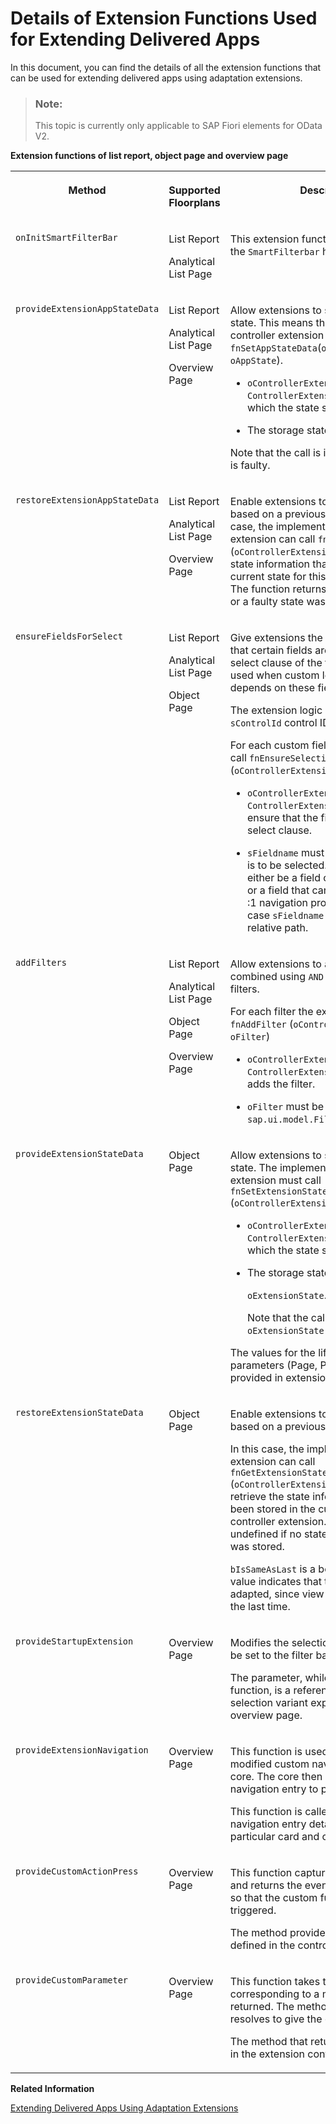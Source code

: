 <!-- loio82630e5a31b940b68ea1bd2ca44eeb9c -->

# Details of Extension Functions Used for Extending Delivered Apps

In this document, you can find the details of all the extension functions that can be used for extending delivered apps using adaptation extensions.

> ### Note:  
> This topic is currently only applicable to SAP Fiori elements for OData V2.

**Extension functions of list report, object page and overview page**


<table>
<tr>
<th valign="top">

Method



</th>
<th valign="top">

Supported Floorplans



</th>
<th valign="top">

Description



</th>
</tr>
<tr>
<td valign="top">

`onInitSmartFilterBar` 



</td>
<td valign="top">

List Report

Analytical List Page



</td>
<td valign="top">

This extension function is called when the `SmartFilterbar` has been initialized.



</td>
</tr>
<tr>
<td valign="top">

`provideExtensionAppStateData` 



</td>
<td valign="top">

List Report

Analytical List Page

Overview Page



</td>
<td valign="top">

Allow extensions to store their specific state. This means that the implementing controller extension must call `fnSetAppStateData`\(`oControllerExtension`, `oAppState`\).

-   `oControllerExtension` must be the `ControllerExtension` instance for which the state should be stored.

-   The storage state is `oAppState`.


Note that the call is ignored if `oAppState` is faulty.



</td>
</tr>
<tr>
<td valign="top">

`restoreExtensionAppStateData` 



</td>
<td valign="top">

List Report

Analytical List Page

Overview Page



</td>
<td valign="top">

Enable extensions to restore their state based on a previously stored state. In this case, the implementing controller extension can call `fnGetAppStateData` \(`oControllerExtension`\) to retrieve the state information that is stored in the current state for this controller extension. The function returns undefined if no state or a faulty state was stored.



</td>
</tr>
<tr>
<td valign="top">

`ensureFieldsForSelect` 



</td>
<td valign="top">

List Report

Analytical List Page

Object Page



</td>
<td valign="top">

Give extensions the possibility to ensure that certain fields are contained in the select clause of the table binding. It is used when custom logic of the extension depends on these fields.

The extension logic is applied on the `sControlId` control ID.

For each custom field the extension must call `fnEnsureSelectionProperty` \(`oControllerExtension`, `sFieldname`\).

-   `oControllerExtension` must be the `ControllerExtension` instance to ensure that the field is part of the select clause.

-   `sFieldname` must specify the field that is to be selected. Note that this must either be a field of the entity set itself, or a field that can be reached using a :1 navigation property. In the second case `sFieldname` must contain the relative path.




</td>
</tr>
<tr>
<td valign="top">

`addFilters` 



</td>
<td valign="top">

List Report

Analytical List Page

Object Page

Overview Page



</td>
<td valign="top">

Allow extensions to add filters. It is combined using `AND` with all the other filters.

For each filter the extension must call `fnAddFilter` \(`oControllerExtension`, `oFilter`\)

-   `oControllerExtension` must be the `ControllerExtension` instance that adds the filter.

-   `oFilter` must be an instance of `sap.ui.model.Filter`.




</td>
</tr>
<tr>
<td valign="top">

`provideExtensionStateData` 



</td>
<td valign="top">

Object Page



</td>
<td valign="top">

Allow extensions to store their specific state. The implementing controller extension must call `fnSetExtensionStateData` \(`oControllerExtension`, `oExtensionState`\).

-   `oControllerExtension` must be the `ControllerExtension` instance for which the state should be stored.

-   The storage state is

    `oExtensionState`.

    Note that the call is ignored if `oExtensionState` is faulty.


The values for the lifecycle object parameters \(Page, Permanent etc.\) are provided in extension implementation.



</td>
</tr>
<tr>
<td valign="top">

`restoreExtensionStateData` 



</td>
<td valign="top">

Object Page



</td>
<td valign="top">

Enable extensions to restore their state based on a previously stored state.

In this case, the implementing controller extension can call `fnGetExtensionStateData` \(`oControllerExtension`\) in order to retrieve the state information that has been stored in the current state for this controller extension. The function returns undefined if no state, or a faulty state was stored.

`bIsSameAsLast` is a boolean. The true value indicates that the state cannot be adapted, since view remains as it was left the last time.



</td>
</tr>
<tr>
<td valign="top">

`provideStartupExtension` 



</td>
<td valign="top">

Overview Page



</td>
<td valign="top">

Modifies the selection variant that is to be set to the filter bar.

The parameter, while calling this function, is a reference to the custom selection variant expected by the overview page.



</td>
</tr>
<tr>
<td valign="top">

`provideExtensionNavigation` 



</td>
<td valign="top">

Overview Page



</td>
<td valign="top">

This function is used to get a new or modified custom navigation entry to the core. The core then uses the custom navigation entry to perform navigation.

This function is called with the standard navigation entry details \(if present\) for a particular card and context.



</td>
</tr>
<tr>
<td valign="top">

`provideCustomActionPress` 



</td>
<td valign="top">

Overview Page



</td>
<td valign="top">

This function captures the press event and returns the event corresponding to it, so that the custom functions can be triggered.

The method provided to this function is defined in the controller extension.



</td>
</tr>
<tr>
<td valign="top">

`provideCustomParameter` 



</td>
<td valign="top">

Overview Page



</td>
<td valign="top">

This function takes the name or key corresponding to a method that is then returned. The method that is returned resolves to give the custom parameters.

The method that returns is also defined in the extension controller.



</td>
</tr>
</table>

**Related Information**  


[Extending Delivered Apps Using Adaptation Extensions](extending-delivered-apps-using-adaptation-extensions-52fc48b.md "You can extend delivered apps based on SAP Fiori elements by using the Visual Editor on SAP Business Application Studio. It allows you to create adaptation projects on top of delivered apps.")

